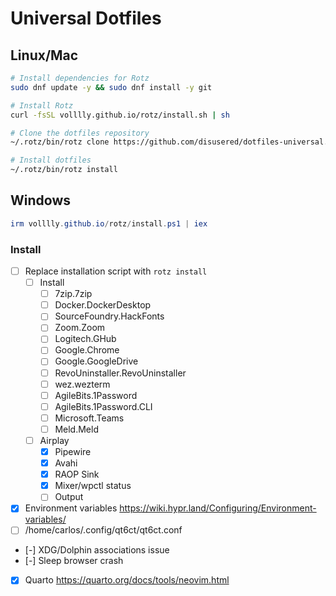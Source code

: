 # Universal Dotfiles

## Linux/Mac

```sh
# Install dependencies for Rotz
sudo dnf update -y && sudo dnf install -y git

# Install Rotz
curl -fsSL volllly.github.io/rotz/install.sh | sh

# Clone the dotfiles repository
~/.rotz/bin/rotz clone https://github.com/disusered/dotfiles-universal.git

# Install dotfiles
~/.rotz/bin/rotz install
```

## Windows

```powershell
irm volllly.github.io/rotz/install.ps1 | iex
```

### Install

- [ ] Replace installation script with `rotz install`
  - [ ] Install
    - [ ] 7zip.7zip
    - [ ] Docker.DockerDesktop
    - [ ] SourceFoundry.HackFonts
    - [ ] Zoom.Zoom
    - [ ] Logitech.GHub
    - [ ] Google.Chrome
    - [ ] Google.GoogleDrive
    - [ ] RevoUninstaller.RevoUninstaller
    - [ ] wez.wezterm
    - [ ] AgileBits.1Password
    - [ ] AgileBits.1Password.CLI
    - [ ] Microsoft.Teams
    - [ ] Meld.Meld
  - [ ] Airplay
    - [x] Pipewire
    - [x] Avahi
    - [x] RAOP Sink
    - [x] Mixer/wpctl status
    - [ ] Output
- [x] Environment variables <https://wiki.hypr.land/Configuring/Environment-variables/>
- [ ] /home/carlos/.config/qt6ct/qt6ct.conf
- [-] XDG/Dolphin associations issue
- [-] Sleep browser crash
- [x] Quarto <https://quarto.org/docs/tools/neovim.html>
